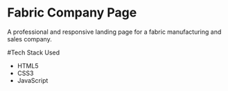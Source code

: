 # Fabric Company Page

A professional and responsive landing page for a fabric manufacturing and sales company.

#Tech Stack Used
- HTML5
- CSS3
- JavaScript
  
